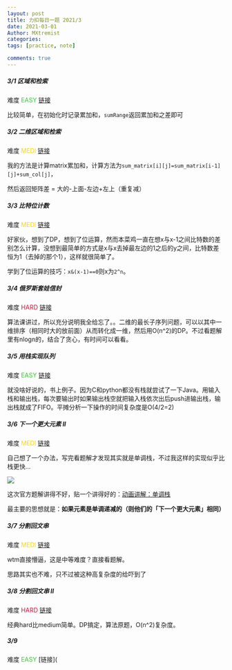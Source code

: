 ```yaml
---
layout: post
title: 力扣每日一题 2021/3
date: 2021-03-01
Author: MXtremist
categories: 
tags: [practice, note]

comments: true
--- 
```



<!-- more -->

##### 3/1 区域和检索 

难度 <font color="Limegreen">EASY</font>	[链接](https://leetcode-cn.com/problems/range-sum-query-immutable/)

比较简单，在初始化时记录累加和，`sumRange`返回累加和之差即可



##### 3/2 二维区域和检索 

难度 <font color="Gold">MEDI</font>	[链接](https://leetcode-cn.com/problems/range-sum-query-2d-immutable/)

我的方法是计算matrix累加和，计算方法为`sum_matrix[i][j]=sum_matrix[i-1][j]+sum_col[j]`，

然后返回矩阵差 = 大的-上面-左边+左上（重复减）



##### 3/3 比特位计数 

难度 <font color="Gold">MEDI</font>	[链接](https://leetcode-cn.com/problems/counting-bits/)

好家伙，想到了DP，想到了位运算，然而本菜鸡一直在想x与x-1之间比特数的差别怎么计算，没想到最简单的方式是x与x去掉最左边的1之后的y之间，比特数差恒为1（去掉的那个1），这样就很简单了。

学到了位运算的技巧：`x&(x-1)==0`则x为`2^n`。



##### 3/4 俄罗斯套娃信封 

难度 <font color="Crimson">HARD</font>	[链接](https://leetcode-cn.com/problems/russian-doll-envelopes/submissions/)

算法课讲过，所以充分说明我全给忘了。。二维的最长子序列问题，可以以其中一维排序（相同时大的放前面）从而转化成一维，然后用O(n^2)的DP。不过看题解里有nlogn的，结合了贪心，有时间可以看看。



##### 3/5 用栈实现队列

难度 <font color="Limegreen">EASY</font>	[链接](https://leetcode-cn.com/problems/implement-queue-using-stacks/)

就没啥好说的，书上例子。因为C和python都没有栈就尝试了一下Java。用输入栈和输出栈，每次要输出时如果输出栈空就把输入栈依次出后push进输出栈，输出栈就成了FIFO。平摊分析一下操作的时间复杂度是O(4/2=2)



##### 3/6 下一个更大元素 II

难度 <font color="Gold">MEDI</font>	[链接](https://leetcode-cn.com/problems/next-greater-element-ii/submissions/)

自己想了一个办法，写完看题解才发现其实就是单调栈，不过我这样的实现似乎比栈更快...

<img src="https://i.loli.net/2021/03/06/aYzF8nCyZJAjXOV.jpg"/>

这次官方题解讲得不好，贴一个讲得好的：[动画讲解：单调栈](https://leetcode-cn.com/problems/next-greater-element-ii/solution/dong-hua-jiang-jie-dan-diao-zhan-by-fuxu-4z2g/)

最主要的思想就是：**如果元素是单调递减的（则他们的「下一个更大元素」相同）**



##### 3/7 分割回文串

难度 <font color="Gold">MEDI</font>	[链接](https://leetcode-cn.com/problems/palindrome-partitioning/)

wtm直接懵逼，这是中等难度？直接看题解。

思路其实也不难，只不过被这种高复杂度的给吓到了



##### 3/8 分割回文串 II

难度 <font color="Crimson">HARD</font>	[链接](https://leetcode-cn.com/problems/palindrome-partitioning-ii/)

经典hard比medium简单。DP搞定，算法原题，O(n^2)复杂度。



##### 3/9

难度 <font color="Limegreen">EASY</font>	[链接](
